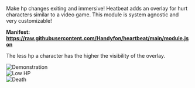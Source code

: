 Make hp changes exiting and immersive!
Heatbeat adds an overlay for hurt characters similar to a video game. This module is system agnostic and very customizable!

<b>Manifest: https://raw.githubusercontent.com/Handyfon/heartbeat/main/module.json</b> 

The less hp a character has the higher the visibility of the overlay.

<img src="https://imgur.com/CmFBFsw.gif" title="Demonstration"></img></br>
<img src="https://imgur.com/5UNkbSl.gif" title="Low HP"></img></br>
<img src="https://i.imgur.com/erUkfZP.gif" title="Death"></img></br>
